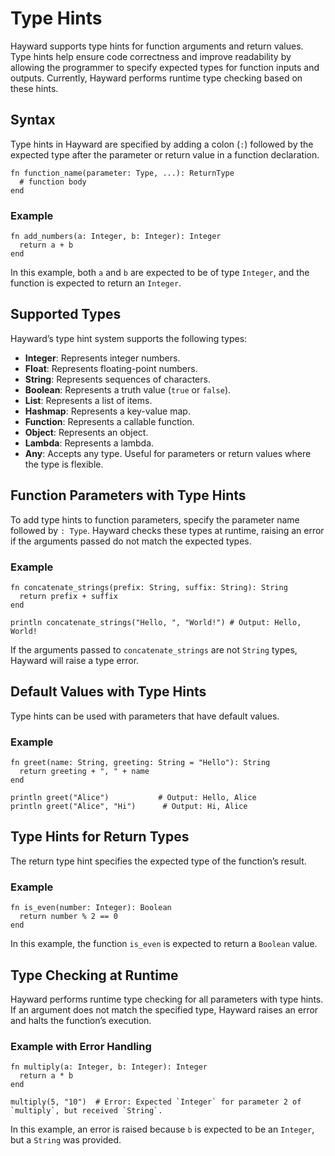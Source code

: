 # Type Hints

Hayward supports type hints for function arguments and return values. Type hints help ensure code correctness and improve readability by allowing the programmer to specify expected types for function inputs and outputs. Currently, Hayward performs runtime type checking based on these hints.

## Syntax

Type hints in Hayward are specified by adding a colon (`:`) followed by the expected type after the parameter or return value in a function declaration.

```hayward
fn function_name(parameter: Type, ...): ReturnType
  # function body
end
```

### Example

```hayward
fn add_numbers(a: Integer, b: Integer): Integer
  return a + b
end
```

In this example, both `a` and `b` are expected to be of type `Integer`, and the function is expected to return an `Integer`.

## Supported Types

Hayward’s type hint system supports the following types:

- **Integer**: Represents integer numbers.
- **Float**: Represents floating-point numbers.
- **String**: Represents sequences of characters.
- **Boolean**: Represents a truth value (`true` or `false`).
- **List**: Represents a list of items.
- **Hashmap**: Represents a key-value map.
- **Function**: Represents a callable function.
- **Object**: Represents an object.
- **Lambda**: Represents a lambda.
- **Any**: Accepts any type. Useful for parameters or return values where the type is flexible.

## Function Parameters with Type Hints

To add type hints to function parameters, specify the parameter name followed by `: Type`. Hayward checks these types at runtime, raising an error if the arguments passed do not match the expected types.

### Example

```hayward
fn concatenate_strings(prefix: String, suffix: String): String
  return prefix + suffix
end

println concatenate_strings("Hello, ", "World!") # Output: Hello, World!
```

If the arguments passed to `concatenate_strings` are not `String` types, Hayward will raise a type error.

## Default Values with Type Hints

Type hints can be used with parameters that have default values.

### Example

```hayward
fn greet(name: String, greeting: String = "Hello"): String
  return greeting + ", " + name
end

println greet("Alice")           # Output: Hello, Alice
println greet("Alice", "Hi")      # Output: Hi, Alice
```

## Type Hints for Return Types

The return type hint specifies the expected type of the function’s result.

### Example

```hayward
fn is_even(number: Integer): Boolean
  return number % 2 == 0
end
```

In this example, the function `is_even` is expected to return a `Boolean` value.

## Type Checking at Runtime

Hayward performs runtime type checking for all parameters with type hints. If an argument does not match the specified type, Hayward raises an error and halts the function’s execution.

### Example with Error Handling

```hayward
fn multiply(a: Integer, b: Integer): Integer
  return a * b
end

multiply(5, "10")  # Error: Expected `Integer` for parameter 2 of `multiply`, but received `String`.
```

In this example, an error is raised because `b` is expected to be an `Integer`, but a `String` was provided.